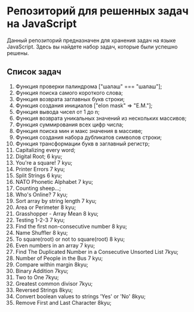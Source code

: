# Репозиторий для решенных задач на JavaScript

Данный репозиторий предназначен для хранения задач на языке JavaScript. Здесь вы найдете набор задач, которые были успешно решены.

## Список задач

1. Функция проверки палиндрома ["шалаш" === "шалаш"];
2. Функция поиска самого короткого слова;
3. Функция возврата заглавных букв строки;
4. Функция создания инициалов ["elon mask" => "E.M."];
5. Функция вывода чисел от 1 до n;
6. Функция возврата уникальных значений из нескольких массивов;
7. Функция суммирования всех цифр числа;
8. Функция поиска мин и макс значения в массиве;
9. Функция создания набора дубликатов символов строки;
10. Функция трансформации букв в заглавный регистр;
11. Capitalizing every word;
12. Digital Root; 6 kyu;
13. You're a square! 7 kyu;
14. Printer Errors 7 kyu;
15. Split Strings 6 kyu;
16. NATO Phonetic Alphabet 7 kyu;
17. Counting sheep...;
18. Who's Online? 7 kyu;
19. Sort array by string length 7 kyu;
20. Area or Perimeter 8 kyu;
21. Grasshopper - Array Mean 8 kyu;
22. Testing 1-2-3 7 kyu;
23. Find the first non-consecutive number 8 kyu;
24. Name Shuffler 8 kyu;
25. To square(root) or not to square(root) 8 kyu;
26. Even numbers in an array 7 kyu;
27. Find The Duplicated Number in a Consecutive Unsorted List 7kyu;
28. Number of People in the Bus 7 kyu;
29. Compare within margin 8kyu;
30. Binary Addition 7kyu;
31. Two to One 7kyu;
32. Greatest common divisor 7kyu;
33. Reversed Strings 8kyu;
34. Convert boolean values to strings 'Yes' or 'No' 8kyu;
35. Remove First and Last Character 8kyu;
